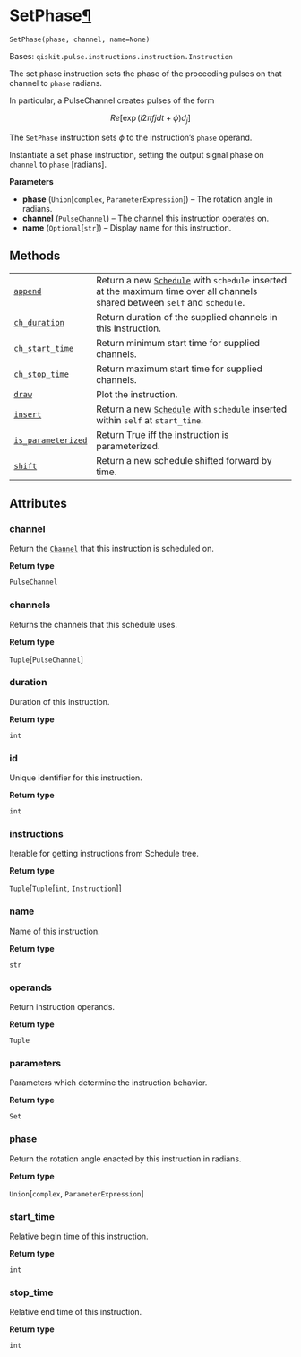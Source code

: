 # SetPhase[¶](#setphase "Permalink to this headline")

<span id="undefined" />

`SetPhase(phase, channel, name=None)`

Bases: `qiskit.pulse.instructions.instruction.Instruction`

The set phase instruction sets the phase of the proceeding pulses on that channel to `phase` radians.

In particular, a PulseChannel creates pulses of the form

$$
Re[\exp(i 2\pi f jdt + \phi) d_j]
$$

The `SetPhase` instruction sets $\phi$ to the instruction’s `phase` operand.

Instantiate a set phase instruction, setting the output signal phase on `channel` to `phase` \[radians].

**Parameters**

*   **phase** (`Union`\[`complex`, `ParameterExpression`]) – The rotation angle in radians.
*   **channel** (`PulseChannel`) – The channel this instruction operates on.
*   **name** (`Optional`\[`str`]) – Display name for this instruction.

## Methods

|                                                                                                                                                                                     |                                                                                                                                                                                                     |
| ----------------------------------------------------------------------------------------------------------------------------------------------------------------------------------- | --------------------------------------------------------------------------------------------------------------------------------------------------------------------------------------------------- |
| [`append`](qiskit.pulse.instructions.SetPhase.append#qiskit.pulse.instructions.SetPhase.append "qiskit.pulse.instructions.SetPhase.append")                                         | Return a new [`Schedule`](qiskit.pulse.Schedule#qiskit.pulse.Schedule "qiskit.pulse.Schedule") with `schedule` inserted at the maximum time over all channels shared between `self` and `schedule`. |
| [`ch_duration`](qiskit.pulse.instructions.SetPhase.ch_duration#qiskit.pulse.instructions.SetPhase.ch_duration "qiskit.pulse.instructions.SetPhase.ch_duration")                     | Return duration of the supplied channels in this Instruction.                                                                                                                                       |
| [`ch_start_time`](qiskit.pulse.instructions.SetPhase.ch_start_time#qiskit.pulse.instructions.SetPhase.ch_start_time "qiskit.pulse.instructions.SetPhase.ch_start_time")             | Return minimum start time for supplied channels.                                                                                                                                                    |
| [`ch_stop_time`](qiskit.pulse.instructions.SetPhase.ch_stop_time#qiskit.pulse.instructions.SetPhase.ch_stop_time "qiskit.pulse.instructions.SetPhase.ch_stop_time")                 | Return maximum start time for supplied channels.                                                                                                                                                    |
| [`draw`](qiskit.pulse.instructions.SetPhase.draw#qiskit.pulse.instructions.SetPhase.draw "qiskit.pulse.instructions.SetPhase.draw")                                                 | Plot the instruction.                                                                                                                                                                               |
| [`insert`](qiskit.pulse.instructions.SetPhase.insert#qiskit.pulse.instructions.SetPhase.insert "qiskit.pulse.instructions.SetPhase.insert")                                         | Return a new [`Schedule`](qiskit.pulse.Schedule#qiskit.pulse.Schedule "qiskit.pulse.Schedule") with `schedule` inserted within `self` at `start_time`.                                              |
| [`is_parameterized`](qiskit.pulse.instructions.SetPhase.is_parameterized#qiskit.pulse.instructions.SetPhase.is_parameterized "qiskit.pulse.instructions.SetPhase.is_parameterized") | Return True iff the instruction is parameterized.                                                                                                                                                   |
| [`shift`](qiskit.pulse.instructions.SetPhase.shift#qiskit.pulse.instructions.SetPhase.shift "qiskit.pulse.instructions.SetPhase.shift")                                             | Return a new schedule shifted forward by time.                                                                                                                                                      |

## Attributes

<span id="undefined" />

### channel

Return the [`Channel`](pulse#qiskit.pulse.channels.Channel "qiskit.pulse.channels.Channel") that this instruction is scheduled on.

**Return type**

`PulseChannel`

<span id="undefined" />

### channels

Returns the channels that this schedule uses.

**Return type**

`Tuple`\[`PulseChannel`]

<span id="undefined" />

### duration

Duration of this instruction.

**Return type**

`int`

<span id="undefined" />

### id

Unique identifier for this instruction.

**Return type**

`int`

<span id="undefined" />

### instructions

Iterable for getting instructions from Schedule tree.

**Return type**

`Tuple`\[`Tuple`\[`int`, `Instruction`]]

<span id="undefined" />

### name

Name of this instruction.

**Return type**

`str`

<span id="undefined" />

### operands

Return instruction operands.

**Return type**

`Tuple`

<span id="undefined" />

### parameters

Parameters which determine the instruction behavior.

**Return type**

`Set`

<span id="undefined" />

### phase

Return the rotation angle enacted by this instruction in radians.

**Return type**

`Union`\[`complex`, `ParameterExpression`]

<span id="undefined" />

### start\_time

Relative begin time of this instruction.

**Return type**

`int`

<span id="undefined" />

### stop\_time

Relative end time of this instruction.

**Return type**

`int`
